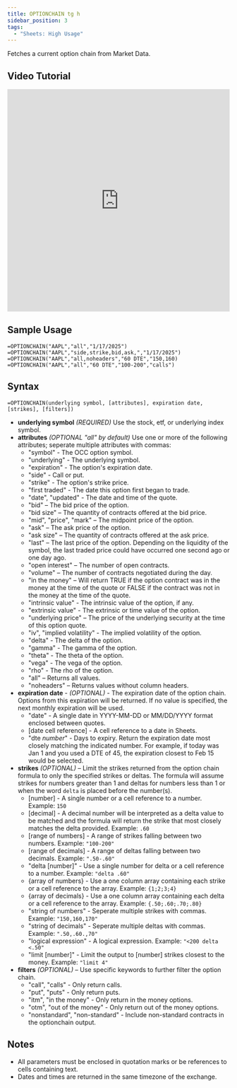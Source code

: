 ```yaml
---
title: OPTIONCHAIN tg h
sidebar_position: 3
tags:
  - "Sheets: High Usage"
---
```


Fetches a current option chain from Market Data.

## Video Tutorial
<iframe width="100%" height="503" src="https://www.youtube.com/embed/Pwnsp5SsU3M" title="How To View and Filter The Options Chain" frameborder="0" allow="accelerometer; autoplay; clipboard-write; encrypted-media; gyroscope; picture-in-picture" allowfullscreen></iframe>

## Sample Usage
```excel-formula
=OPTIONCHAIN("AAPL","all","1/17/2025")
=OPTIONCHAIN("AAPL","side,strike,bid,ask,","1/17/2025")
=OPTIONCHAIN("AAPL","all,noheaders","60 DTE","150,160)
=OPTIONCHAIN("AAPL","all","60 DTE","100-200","calls")
```

## Syntax
```excel-formula
=OPTIONCHAIN(underlying symbol, [attributes], expiration date, [strikes], [filters])
```

- **underlying symbol** _(REQUIRED)_ Use the stock, etf, or underlying index symbol.
- **attributes** _(OPTIONAL "all" by default)_ Use one or more of the following attributes; seperate multiple attributes with commas:
  - "symbol" - The OCC option symbol.
  - "underlying" - The underlying symbol.
  - "expiration" - The option's expiration date.
  - "side" - Call or put.
  - "strike" - The option's strike price.
  - "first traded" - The date this option first began to trade.
  - "date", "updated" - The date and time of the quote.
  - "bid" – The bid price of the option.
  - "bid size" – The quantity of contracts offered at the bid price.
  - "mid", "price", "mark" – The midpoint price of the option.
  - "ask" – The ask price of the option.
  - "ask size" – The quantity of contracts offered at the ask price.
  - "last" – The last price of the option. Depending on the liquidity of the symbol, the last traded price could have occurred one second ago or one day ago.
  - "open interest" – The number of open contracts.
  - "volume" – The number of contracts negotiated during the day.
  - "in the money" – Will return TRUE if the option contract was in the money at the time of the quote or FALSE if the contract was not in the money at the time of the quote.
  - "intrinsic value" - The intrinsic value of the option, if any.
  - "extrinsic value" - The extrinsic or time value of the option.
  - "underlying price" – The price of the underlying security at the time of this option quote.
  - "iv", "implied volatility" - The implied volatility of the option.
  - "delta" - The delta of the option.
  - "gamma" - The gamma of the option.
  - "theta" - The theta of the option.
  - "vega" - The vega of the option.
  - "rho" - The rho of the option.
  - "all" – Returns all values.
  - "noheaders" – Returns values without column headers.
- **expiration date** - _(OPTIONAL)_ - The expiration date of the option chain. Options from this expiration will be returned. If no value is specified, the next monthly expiration will be used.
  - "date" - A single date in YYYY-MM-DD or MM/DD/YYYY format enclosed between quotes.
  - \[date cell reference] - A cell reference to a date in Sheets.
  - "dte _number_" - Days to expiry. Return the expiration date most closely matching the indicated number. For example, if today was Jan 1 and you used a DTE of 45, the expiration closest to Feb 15 would be selected.
- **strikes** _(OPTIONAL)_ – Limit the strikes returned from the option chain formula to only the specified strikes or deltas. The formula will assume strikes for numbers greater than 1 and deltas for numbers less than 1 or when the word `delta` is placed before the number(s).
  - \[number] - A single number or a cell reference to a number. Example: `150`
  - \[decimal] - A decimal number will be interpreted as a delta value to be matched and the formula will return the strike that most closely matches the delta provided. Example: `.60`
  - \[range of numbers] - A range of strikes falling between two numbers. Example: `"100-200"`
  - \[range of decimals] - A range of deltas falling between two decimals. Example: `".50-.60"`
  - "delta \[number]" - Use a single number for delta or a cell reference to a number. Example: `"delta .60"`
  - \{array of numbers\} - Use a one column array containing each strike or a cell reference to the array. Example: `{1;2;3;4}`
  - \{array of decimals\} - Use a one column array containing each delta or a cell reference to the array. Example: `{.50;.60;.70;.80}`
  - "string of numbers" - Seperate multiple strikes with commas. Example: `"150,160,170"`
  - "string of decimals" - Seperate multiple deltas with commas. Example: `".50,.60.,70"`
  - "logical expression" - A logical expression. Example: `"<200 delta <.50"`
  - "limit \[number]" - Limit the output to \[number] strikes closest to the money. Example: `"limit 4"`
- **filters** _(OPTIONAL)_ – Use specific keywords to further filter the option chain.
  - "call", "calls" - Only return calls.
  - "put", "puts" - Only return puts.
  - "itm", "in the money" - Only return in the money options.
  - "otm", "out of the money" - Only return out of the money options.
  - "nonstandard", "non-standard" - Include non-standard contracts in the optionchain output.

## Notes

- All parameters must be enclosed in quotation marks or be references to cells containing text.
- Dates and times are returned in the same timezone of the exchange.